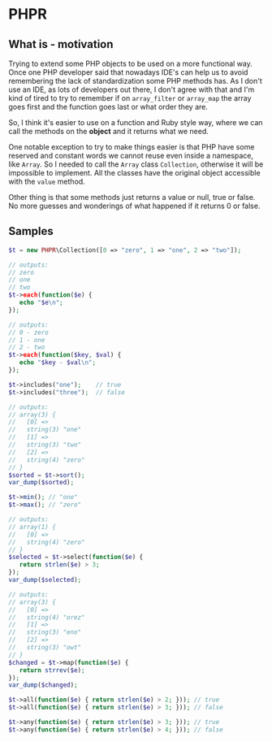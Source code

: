 # PHPR

## What is - motivation

Trying to extend some PHP objects to be used on a more functional way.
Once one PHP developer said that nowadays IDE's can help us to avoid
remembering the lack of standardization some PHP methods has. As I don't
use an IDE, as lots of developers out there, I don't agree with that and
I'm kind of tired to try to remember if on `array_filter` or `array_map`
the array goes first and the function goes last or what order they are.

So, I think it's easier to use on a function and Ruby style way, where
we can call the methods on the **object** and it returns what we need.

One notable exception to try to make things easier is that PHP have some 
reserved and constant words we cannot reuse even inside a namespace, like `Array`.
So I needed to call the `Array` class `Collection`, otherwise it will be
impossible to implement. All the classes have the original object 
accessible with the `value` method.

Other thing is that some methods just returns a value or null, true or false.
No more guesses and wonderings of what happened if it returns 0 or false.

## Samples

```php
$t = new PHPR\Collection([0 => "zero", 1 => "one", 2 => "two"]);

// outputs:
// zero
// one
// two
$t->each(function($e) {
   echo "$e\n";
});

// outputs:
// 0 - zero
// 1 - one
// 2 - two
$t->each(function($key, $val) {
   echo "$key - $val\n";
});

$t->includes("one");    // true
$t->includes("three");  // false

// outputs:
// array(3) {
//   [0] =>
//   string(3) "one"
//   [1] =>
//   string(3) "two"
//   [2] =>
//   string(4) "zero"
// }
$sorted = $t->sort();
var_dump($sorted);

$t->min(); // "one"
$t->max(); // "zero"

// outputs:
// array(1) {
//   [0] =>
//   string(4) "zero"
// }
$selected = $t->select(function($e) {
   return strlen($e) > 3;
});
var_dump($selected);

// outputs:
// array(3) {
//   [0] =>
//   string(4) "orez"
//   [1] =>
//   string(3) "eno"
//   [2] =>
//   string(3) "owt"
// }
$changed = $t->map(function($e) {
   return strrev($e);
});
var_dump($changed);

$t->all(function($e) { return strlen($e) > 2; })); // true
$t->all(function($e) { return strlen($e) > 3; })); // false

$t->any(function($e) { return strlen($e) > 3; })); // true
$t->any(function($e) { return strlen($e) > 4; })); // false
```
